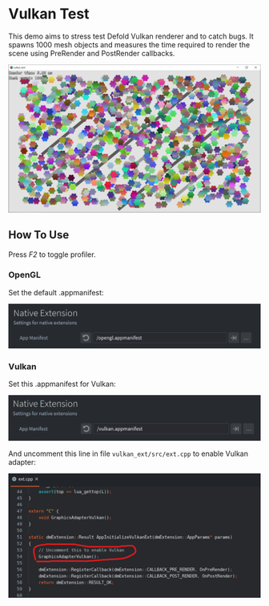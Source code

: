 # Vulkan Test

This demo aims to stress test Defold Vulkan renderer and to catch bugs. It spawns 1000 mesh objects and measures the time required to render the scene using PreRender and PostRender callbacks.

![Screenshot](screenshot.png)

## How To Use

Press *F2* to toggle profiler.

### OpenGL

Set the default .appmanifest:

![OpenGL](opengl.png)

### Vulkan

Set this .appmanifest for Vulkan:

![Vulkan](vulkan_1.png)

And uncomment this line in file `vulkan_ext/src/ext.cpp` to enable Vulkan adapter:

![Vulkan](vulkan_2.png)
